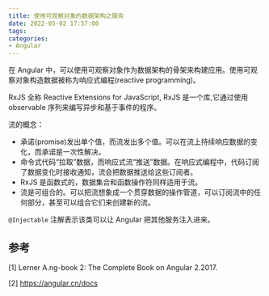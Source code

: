 ```yaml
---
title: 使用可观察对象的数据架构之服务
date: 2022-05-02 17:57:00
tags:
categories:
- Angular
---
```


在 Angular 中，可以使用可观察对象作为数据架构的骨架来构建应用。使用可观察对象构造数据被称为响应式编程(reactive programming)。

RxJS 全称 Reactive Extensions for JavaScript, RxJS 是一个库,它通过使用 observable 序列来编写异步和基于事件的程序。

流的概念：
- 承诺(promise)发出单个值，而流发出多个值。可以在流上持续响应数据的变化，而承诺是一次性解决。
- 命令式代码“拉取”数据，而响应式流“推送”数据。在响应式编程中，代码订阅了数据变化时接收通知，流会把数据推送给这些订阅者。
- RxJS 是函数式的，数据集合和函数操作符同样适用于流。
- 流是可组合的。可以把流想象成一个贯穿数据的操作管道，可以订阅流中的任何部分，甚至可以组合它们来创建新的流。

`@Injectable` 注解表示该类可以让 Angular 把其他服务注入进来。



## 参考
[1] Lerner A.ng-book 2: The Complete Book on Angular 2.2017.

[2] https://angular.cn/docs